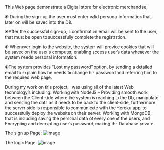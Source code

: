 This Web page demonstrate a Digital store for electronic merchandise,

⦿ During the sign-up the user must enter valid personal information that later on will be saved into the DB.

⦿After the successful sign-up, a confirmation email will be sent to the user, that must be open to successfully complete the registration.

⦿ Whenever login to the website, the system will provide cookies that will be saved on the user's computer, enabling access user’s data whenever the system needs personal information.

⦿The system provides “Lost my password” option, by sending a detailed email to explain how he needs to change his password and referring him to the required web page.

During my work on this project, I  was using all of the latest Web technology’s including:
Working with NodeJS – Providing smooth work between the Client-side where the system is reaching to the Db, manipulate and sending the data as it needs to be back to the client-side, furthermore the server side is responsible to communicate with the Heroku app, to successfully deploy the website on their server.
Working with MongoDB, that is including saving the personal data of every one of the users, and Encrypting and decrypting user’s password, making the Database private.

The sign up Page:
![image](https://user-images.githubusercontent.com/71960259/134929735-3fe679d2-adee-47c7-b9fc-a1c7ff0e2037.png)

The login Page:
![image](https://user-images.githubusercontent.com/71960259/134929808-ae0034b9-3cc4-4c0a-9d73-7bef944aaa52.png)


